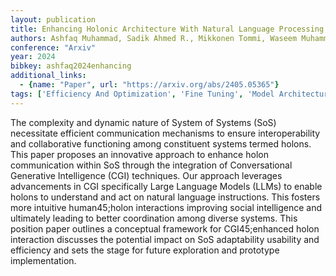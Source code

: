 ```yaml
---
layout: publication
title: Enhancing Holonic Architecture With Natural Language Processing For System Of Systems
authors: Ashfaq Muhammad, Sadik Ahmed R., Mikkonen Tommi, Waseem Muhammad, Akitalo Niko M
conference: "Arxiv"
year: 2024
bibkey: ashfaq2024enhancing
additional_links:
  - {name: "Paper", url: "https://arxiv.org/abs/2405.05365"}
tags: ['Efficiency And Optimization', 'Fine Tuning', 'Model Architecture', 'Pretraining Methods', 'RAG', 'Tools']
---
```

The complexity and dynamic nature of System of Systems (SoS) necessitate efficient communication mechanisms to ensure interoperability and collaborative functioning among constituent systems termed holons. This paper proposes an innovative approach to enhance holon communication within SoS through the integration of Conversational Generative Intelligence (CGI) techniques. Our approach leverages advancements in CGI specifically Large Language Models (LLMs) to enable holons to understand and act on natural language instructions. This fosters more intuitive human45;holon interactions improving social intelligence and ultimately leading to better coordination among diverse systems. This position paper outlines a conceptual framework for CGI45;enhanced holon interaction discusses the potential impact on SoS adaptability usability and efficiency and sets the stage for future exploration and prototype implementation.
